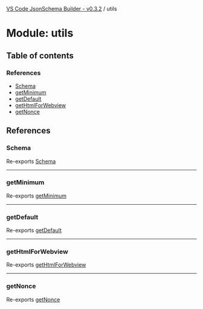 [VS Code JsonSchema Builder - v0.3.2](../documentation.md) / utils

# Module: utils

## Table of contents

### References

- [Schema](utils.md#schema)
- [getMinimum](utils.md#getminimum)
- [getDefault](utils.md#getdefault)
- [getHtmlForWebview](utils.md#gethtmlforwebview)
- [getNonce](utils.md#getnonce)

## References

### Schema

Re-exports [Schema](utils_types.md#schema)

___

### getMinimum

Re-exports [getMinimum](Functions.md#getminimum)

___

### getDefault

Re-exports [getDefault](Functions.md#getdefault)

___

### getHtmlForWebview

Re-exports [getHtmlForWebview](Functions.md#gethtmlforwebview)

___

### getNonce

Re-exports [getNonce](Functions.md#getnonce)
